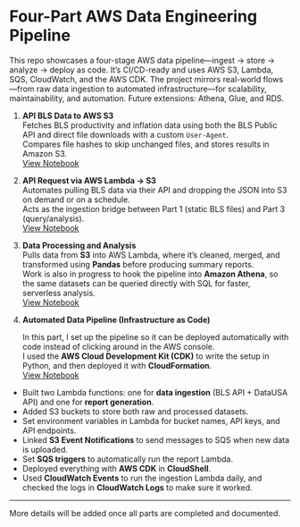 # Four-Part AWS Data Engineering Pipeline
This repo showcases a four-stage AWS data pipeline—ingest → store → analyze → deploy as code. It’s CI/CD-ready and uses AWS S3, Lambda, SQS, CloudWatch, and the AWS CDK. The project mirrors real-world flows—from raw data ingestion to automated infrastructure—for scalability, maintainability, and automation. Future extensions: Athena, Glue, and RDS.

1. **API BLS Data to AWS S3**  
   Fetches BLS productivity and inflation data using both the BLS Public API and direct file downloads with a custom `User-Agent`.  
   Compares file hashes to skip unchanged files, and stores results in Amazon S3.  
   [View Notebook](s3-pipeline-bls-api-part1.ipynb)

2. **API Request via AWS Lambda → S3**  
   Automates pulling BLS data via their API and dropping the JSON into S3 on demand or on a schedule.  
   Acts as the ingestion bridge between Part 1 (static BLS files) and Part 3 (query/analysis).  
   [View Notebook](https://github.com/ScottySchmidt/AWS_DataEngineer_API/blob/main/lambda_bls_api_part2.py)


3. **Data Processing and Analysis**  
   Pulls data from **S3** into AWS Lambda, where it’s cleaned, merged, and transformed using **Pandas** before producing summary reports.  
   Work is also in progress to hook the pipeline into **Amazon Athena**, so the same datasets can be queried directly with SQL for faster, serverless analysis.  
   [View Notebook](aws-data-pipeline-warehouse-part3.ipynb)

4. **Automated Data Pipeline (Infrastructure as Code)**  

   In this part, I set up the pipeline so it can be deployed automatically with code instead of clicking around in the AWS console.  
   I used the **AWS Cloud Development Kit (CDK)** to write the setup in Python, and then deployed it with **CloudFormation**.  
   [View Notebook](https://github.com/ScottySchmidt/AWS_DataEngineer_API/blob/main/iac-cloudshell-cdk-part4.ipynb)

- Built two Lambda functions: one for **data ingestion** (BLS API + DataUSA API) and one for **report generation**.
- Added S3 buckets to store both raw and processed datasets.
- Set environment variables in Lambda for bucket names, API keys, and API endpoints.
- Linked **S3 Event Notifications** to send messages to SQS when new data is uploaded.
- Set **SQS triggers** to automatically run the report Lambda.
- Deployed everything with **AWS CDK** in **CloudShell**.
- Used **CloudWatch Events** to run the ingestion Lambda daily, and checked the logs in **CloudWatch Logs** to make sure it worked.


---
More details will be added once all parts are completed and documented.
